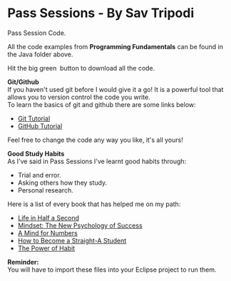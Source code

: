 # Pass Sessions - By Sav Tripodi
Pass Session Code.

All the code examples from <b>Programming Fundamentals</b> can be found in the Java folder above. 

Hit the big green <img src="https://help.github.com/assets/images/help/repository/clone-repo-clone-url-button.png" alt=""> button to download all the code.

<b>Git/Github</b>
<br>
If you haven't used git before I would give it a go! It is a powerful tool that allows you to version control the code you write.
<br>
To learn the basics of git and github there are some links below:
<br>
<ul>
  <li><a href="https://try.github.io/levels/1/challenges/1" target="_blank">Git Tutorial</a></li>
  <li><a href="https://guides.github.com/activities/hello-world/" target="_blank">GitHub Tutorial</a></li>
</ul>  
  
Feel free to change the code any way you like, it's all yours!

<b>Good Study Habits</b>
<br>
As I've said in Pass Sessions I've learnt good habits through:
<br>
<ul>
  <li>Trial and error.</li>
  <li>Asking others how they study.</li>
  <li>Personal research.</li>
</ul>

Here is a list of every book that has helped me on my path:
<ul>
  <li><a href="https://www.amazon.com.au/Life-Half-Second-Achieve-Success-ebook/dp/B00FZFB2OI" target="_blank">Life in Half a Second</a></li>
  <li><a href="https://www.amazon.com/Mindset-Psychology-Success-Carol-Dweck/dp/0345472322" target="_blank">Mindset: The New Psychology of Success </a></li>
  <li><a href="https://www.amazon.com/Mind-Numbers-Science-Flunked-Algebra/dp/039916524X/ref=sr_1_1?ie=UTF8&qid=1471948200&sr=8-1&keywords=a+mind+for+numbers" target="_blank">A Mind for Numbers</a></li>
  <li><a href="https://www.amazon.com/How-Become-Straight-Student-Unconventional/dp/0767922719" target="_blank">How to Become a Straight-A Student</a></li>
  <li><a href="https://www.amazon.com.au/Power-Habit-What-Life-Business-ebook/dp/B0055PGUYU" target="_blank">The Power of Habit</a></li>
</ul>



<b>Reminder:</b>
<br>
  You will have to import these files into your Eclipse project to run them.
